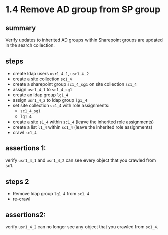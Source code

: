 # 1.4 Remove AD group from SP group

## summary

Verify updates to inherited AD groups within Sharepoint groups are updated in the search collection.

## steps

* create ldap users `usr1_4_1`, `usr1_4_2`
* create a site collection `sc1_4`
* create a sharepoint group `sc1_4_sg1` on site collection `sc1_4`
* assign `usr1_4_1` to `sc1_4_sg1`
* create an ldap group `lg1_4`
* assign `usr1_4_2` to ldap group `lg1_4`
* set site collection `sc1_4` with role assignments:
  * `sc1_4_sg1`
  * `lg1_4`
* create a site `s1_4` within `sc1_4` (leave the inherited role assignments)
* create a list `l1_4` within `sc1_4` (leave the inherited role assignments)
* crawl `sc1_4`

## assertions 1:

verify `usr1_4_1` and `usr1_4_2` can see every object that you crawled from sc1.

## steps 2

* Remove ldap group `lg1_4` from `sc1_4` 
* re-crawl

## assertions2:

verify `usr1_4_2` can no longer see any object that you crawled from `sc1_4`.
